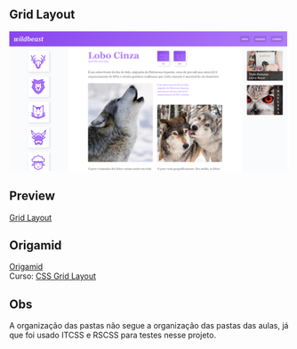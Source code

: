 ## Grid Layout
![screenshot Grid layout](design/screen.png)

## Preview
[Grid Layout](https://wildbeast.now.sh/src)

## Origamid  
[Origamid](https://www.origamid.com)  
Curso: [CSS Grid Layout](https://www.origamid.com/curso/css-grid-layout)

## Obs
A organização das pastas não segue a organização das pastas das aulas, já que foi usado ITCSS e RSCSS para testes nesse projeto.
